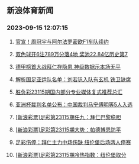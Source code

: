 ## 新浪体育新闻 
### 2023-09-15 12:07:15

1. [官宣！周冠宇与阿尔法罗密欧F1车队续约](https://sports.sina.com.cn/motorracing/f1/newsall/2023-09-14/doc-imzmsnee6394652.shtml)

2. [双色球开6注789万分落4地 奖池22.84亿历史第7](https://sports.sina.com.cn/l/2023-09-14/doc-imzmswty6220839.shtml)

3. [德甲榜首大战拜仁存隐患 神级数据示本场无平](https://sports.sina.com.cn/l/2023-09-15/doc-imzmswua2993074.shtml)

4. [解析国足亚运队名单：刘若钒入队有玄机 铁卫缺席](https://sports.sina.com.cn/china/2023-09-14/doc-imzmsfwk3230009.shtml)

5. [胜负彩23115期国内部分专业媒体复式推荐总汇](https://sports.sina.com.cn/l/2023-09-14/doc-imzmsfwh6476301.shtml)

6. [亚洲杯裁判名单公布：中国裁判马宁傅明等5人入选](https://sports.sina.com.cn/china/2023-09-14/doc-imzmsfwk3231974.shtml)

7. [[新浪彩票]足彩第23115期任九：拜仁巴黎稳胆](https://sports.sina.com.cn/l/2023-09-14/doc-imzmswtu7027130.shtml)

8. [[新浪彩票]足彩第23115期大势：帕德博恩防平](https://sports.sina.com.cn/l/2023-09-15/doc-imzmswua2993853.shtml)

9. [足彩伤停：拜仁主力中场伤缺 纽伦堡后场两人停赛](https://sports.sina.com.cn/l/2023-09-14/doc-imzmsnee6374786.shtml)

10. [[新浪彩票]足彩第23115期冷热指数：纽伦堡取分](https://sports.sina.com.cn/l/2023-09-15/doc-imzmswty6217949.shtml)

